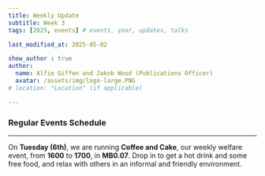 ```yaml
---
title: Weekly Update
subtitle: Week 3
tags: [2025, events] # events, year, updates, talks

last_modified_at: 2025-05-02

show_author : true
author:
  name: Alfie Giffen and Jakob Wood (Publications Officer)
  avatar: /assets/img/logo-large.PNG
# location: "Location" (if applicable)

---
```


### Regular Events Schedule

---

On **Tuesday (6th)**, we are running **Coffee and Cake**, our weekly welfare event, from **1600** to **1700**, in **MB0.07**. Drop in to get a hot drink and some free food, and relax with others in an informal and friendly environment.
